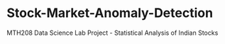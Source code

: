 # Stock-Market-Anomaly-Detection
MTH208 Data Science Lab Project - Statistical Analysis of Indian Stocks

